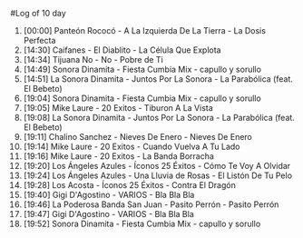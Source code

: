 #Log of 10 day

1. [00:00] Panteón Rococó - A La Izquierda De La Tierra - La Dosis Perfecta
1. [14:30] Caifanes - El Diablito - La Célula Que Explota
1. [14:34] Tijuana No - No - Pobre de Ti
1. [14:49] Sonora Dinamita - Fiesta Cumbia Mix - capullo y sorullo
1. [14:51] La Sonora Dinamita - Juntos Por La Sonora - La Parabólica (feat. El Bebeto)
1. [19:04] Sonora Dinamita - Fiesta Cumbia Mix - capullo y sorullo
1. [19:05] Mike Laure - 20 Exitos - Tiburon A La Vista
1. [19:08] La Sonora Dinamita - Juntos Por La Sonora - La Parabólica (feat. El Bebeto)
1. [19:11] Chalino Sanchez - Nieves De Enero - Nieves De Enero
1. [19:14] Mike Laure - 20 Exitos - Cuando Vuelva A Tu Lado
1. [19:16] Mike Laure - 20 Exitos - La Banda Borracha
1. [19:20] Los Ángeles Azules - Íconos 25 Éxitos - Cómo Te Voy A Olvidar
1. [19:24] Los Ángeles Azules - Una Lluvia de Rosas - El Listón De Tu Pelo
1. [19:28] Los Acosta - Íconos 25 Éxitos - Contra El Dragón
1. [19:40] Gigi D'Agostino - VARIOS - Bla Bla Bla
1. [19:46] La Poderosa Banda San Juan - Pasito Perrón - Pasito Perrón
1. [19:47] Gigi D'Agostino - VARIOS - Bla Bla Bla
1. [19:52] Sonora Dinamita - Fiesta Cumbia Mix - capullo y sorullo
